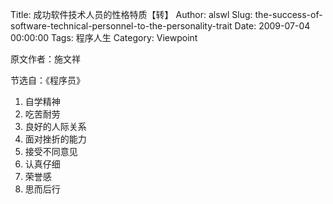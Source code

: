 Title: 成功软件技术人员的性格特质【转】
Author: alswl
Slug: the-success-of-software-technical-personnel-to-the-personality-trait
Date: 2009-07-04 00:00:00
Tags: 程序人生
Category: Viewpoint

原文作者：施文祥

节选自：《程序员》

  1. 自学精神
  2. 吃苦耐劳
  3. 良好的人际关系
  4. 面对挫折的能力
  5. 接受不同意见
  6. 认真仔细
  7. 荣誉感
  8. 思而后行

